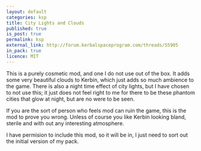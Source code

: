```yaml
---
layout: default
categories: ksp
title: City Lights and Clouds
published: true
is_post: true
permalink: ksp
external_link: http://forum.kerbalspaceprogram.com/threads/55905
in_pack: true
licence: MIT
---
```


This is a purely cosmetic mod, and one I do not use out of the box. 
It adds some very beautiful clouds to Kerbin, which just adds so much ambience to the game. 
There is also a night time effect of city lights, but I have chosen to not use this; it just does not feel right to me for there to be these phantom cities that glow at night, but are no were to be seen.

If you are the sort of person who feels mod can ruin the game, this is the mod to prove you wrong. 
Unless of course you like Kerbin looking bland, sterile and with out any interesting atmosphere. 

I have permision to include this mod, so it will be in, I just need to sort out the initial version of my pack.